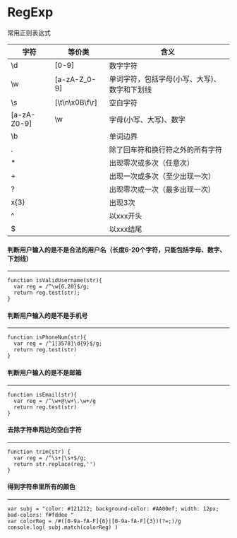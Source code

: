 # RegExp
常用正则表达式

| 字符         |等价类            | 含义                                 | 
|-------------|-----------------|--------------------------------------| 
| \d          |  [0-9]          | 数字字符                               | 
| \w          |  [a-zA-Z_0-9]   | 单词字符，包括字母(小写、大写)、数字和下划线 | 
| \s          |  [\t\n\x0B\f\r] | 空白字符                               | 
| [a-zA-Z0-9] |  \w             | 字母(小写、大写)、数字                   | 
| \b          |                 | 单词边界                               |  
| .           |                 | 除了回车符和换行符之外的所有字符           | 
| *           |                 | 出现零次或多次（任意次）                  | 
| +           |                 | 出现一次或多次（至少出现一次）             | 
| ?           |                 | 出现零次或一次（最多出现一次）             |  
| x{3}        |                 | 出现3次                                | 
| ^           |                 | 以xxx开头                              | 
| $           |                 | 以xxx结尾                              | 

#### 判断用户输入的是不是合法的用户名（长度6-20个字符，只能包括字母、数字、下划线）
------
```
function isValidUsername(str){
  var reg = /^\w{6,20}$/g;
  return reg.test(str);
}
```

#### 判断用户输入的是不是手机号
------
```
function isPhoneNum(str){
  var reg = /^1[3578]\d{9}$/g;
  return reg.test(str)
}
```

#### 判断用户输入的是不是邮箱
------
```
function isEmail(str){
  var reg = /^\w+@\w+\.\w+/g
  return reg.test(str)
}
```

#### 去除字符串两边的空白字符
------
```
function trim(str) {
  var reg = /^\s+|\s+$/g;
  return str.replace(reg,'')
}
```

#### 得到字符串里所有的颜色
------
```
var subj = "color: #121212; background-color: #AA00ef; width: 12px; bad-colors: f#fddee "
var colorReg = /#([0-9a-fA-F]{6}|[0-9a-fA-F]{3})(?=;)/g
console.log( subj.match(colorReg) )
```
